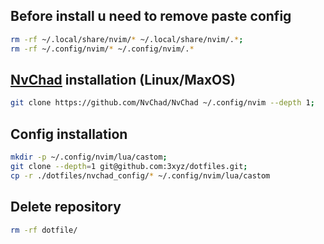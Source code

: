 ## Before install u need to remove paste config

```sh
rm -rf ~/.local/share/nvim/* ~/.local/share/nvim/.*;
rm -rf ~/.config/nvim/* ~/.config/nvim/.*
```

## [NvChad](https://nvchad.com/docs/quickstart/install) installation (Linux/MaxOS)

```sh
git clone https://github.com/NvChad/NvChad ~/.config/nvim --depth 1;
```

## Config installation
```sh
mkdir -p ~/.config/nvim/lua/castom;
git clone --depth=1 git@github.com:3xyz/dotfiles.git;
cp -r ./dotfiles/nvchad_config/* ~/.config/nvim/lua/castom
```
## Delete repository
```sh
rm -rf dotfile/
```
